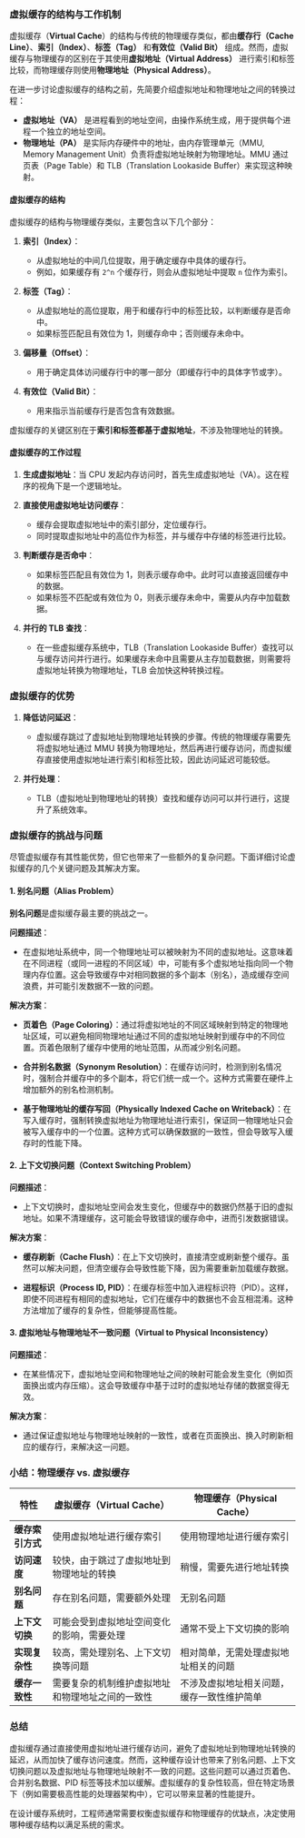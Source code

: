 ### **虚拟缓存的结构与工作机制**

虚拟缓存（**Virtual Cache**）的结构与传统的物理缓存类似，都由**缓存行（Cache Line）**、**索引（Index）**、**标签（Tag）** 和**有效位（Valid Bit）** 组成。然而，虚拟缓存与物理缓存的区别在于其使用**虚拟地址（Virtual Address）** 进行索引和标签比较，而物理缓存则使用**物理地址（Physical Address）**。

在进一步讨论虚拟缓存的结构之前，先简要介绍虚拟地址和物理地址之间的转换过程：

- **虚拟地址（VA）** 是进程看到的地址空间，由操作系统生成，用于提供每个进程一个独立的地址空间。
- **物理地址（PA）** 是实际内存硬件中的地址，由内存管理单元（MMU, Memory Management Unit）负责将虚拟地址映射为物理地址。MMU 通过页表（Page Table）和 TLB（Translation Lookaside Buffer）来实现这种映射。

#### **虚拟缓存的结构**
虚拟缓存的结构与物理缓存类似，主要包含以下几个部分：

1. **索引（Index）**：
   - 从虚拟地址的中间几位提取，用于确定缓存中具体的缓存行。
   - 例如，如果缓存有 `2^n` 个缓存行，则会从虚拟地址中提取 `n` 位作为索引。

2. **标签（Tag）**：
   - 从虚拟地址的高位提取，用于和缓存行中的标签比较，以判断缓存是否命中。
   - 如果标签匹配且有效位为 1，则缓存命中；否则缓存未命中。

3. **偏移量（Offset）**：
   - 用于确定具体访问缓存行中的哪一部分（即缓存行中的具体字节或字）。

4. **有效位（Valid Bit）**：
   - 用来指示当前缓存行是否包含有效数据。

虚拟缓存的关键区别在于**索引和标签都基于虚拟地址**，不涉及物理地址的转换。

#### **虚拟缓存的工作过程**

1. **生成虚拟地址**：当 CPU 发起内存访问时，首先生成虚拟地址（VA）。这在程序的视角下是一个逻辑地址。
   
2. **直接使用虚拟地址访问缓存**：
   - 缓存会提取虚拟地址中的索引部分，定位缓存行。
   - 同时提取虚拟地址中的高位作为标签，并与缓存中存储的标签进行比较。
   
3. **判断缓存是否命中**：
   - 如果标签匹配且有效位为 1，则表示缓存命中。此时可以直接返回缓存中的数据。
   - 如果标签不匹配或有效位为 0，则表示缓存未命中，需要从内存中加载数据。

4. **并行的 TLB 查找**：
   - 在一些虚拟缓存系统中，TLB（Translation Lookaside Buffer）查找可以与缓存访问并行进行。如果缓存未命中且需要从主存加载数据，则需要将虚拟地址转换为物理地址，TLB 会加快这种转换过程。

### **虚拟缓存的优势**

1. **降低访问延迟**：
   - 虚拟缓存跳过了虚拟地址到物理地址转换的步骤。传统的物理缓存需要先将虚拟地址通过 MMU 转换为物理地址，然后再进行缓存访问，而虚拟缓存直接使用虚拟地址进行索引和标签比较，因此访问延迟可能较低。
   
2. **并行处理**：
   - TLB（虚拟地址到物理地址的转换）查找和缓存访问可以并行进行，这提升了系统效率。

### **虚拟缓存的挑战与问题**

尽管虚拟缓存有其性能优势，但它也带来了一些额外的复杂问题。下面详细讨论虚拟缓存的几个关键问题及其解决方案。

#### 1. **别名问题（Alias Problem）**

**别名问题**是虚拟缓存最主要的挑战之一。

**问题描述**：
- 在虚拟地址系统中，同一个物理地址可以被映射为不同的虚拟地址。这意味着在不同进程（或同一进程的不同区域）中，可能有多个虚拟地址指向同一个物理内存位置。这会导致缓存中对相同数据的多个副本（别名），造成缓存空间浪费，并可能引发数据不一致的问题。

**解决方案**：
- **页着色（Page Coloring）**：通过将虚拟地址的不同区域映射到特定的物理地址区域，可以避免相同物理地址通过不同的虚拟地址映射到缓存中的不同位置。页着色限制了缓存中使用的地址范围，从而减少别名问题。
  
- **合并别名数据（Synonym Resolution）**：在缓存访问时，检测到别名情况时，强制合并缓存中的多个副本，将它们统一成一个。这种方式需要在硬件上增加额外的别名检测机制。

- **基于物理地址的缓存写回（Physically Indexed Cache on Writeback）**：在写入缓存时，强制转换虚拟地址为物理地址进行索引，保证同一物理地址只会被写入缓存中的一个位置。这种方式可以确保数据的一致性，但会导致写入缓存时的性能下降。

#### 2. **上下文切换问题（Context Switching Problem）**

**问题描述**：
- 上下文切换时，虚拟地址空间会发生变化，但缓存中的数据仍然基于旧的虚拟地址。如果不清理缓存，这可能会导致错误的缓存命中，进而引发数据错误。

**解决方案**：
- **缓存刷新（Cache Flush）**：在上下文切换时，直接清空或刷新整个缓存。虽然可以解决问题，但清空缓存会导致性能下降，因为需要重新加载缓存数据。
  
- **进程标识（Process ID, PID）**：在缓存标签中加入进程标识符（PID）。这样，即使不同进程有相同的虚拟地址，它们在缓存中的数据也不会互相混淆。这种方法增加了缓存的复杂性，但能够提高性能。

#### 3. **虚拟地址与物理地址不一致问题（Virtual to Physical Inconsistency）**

**问题描述**：
- 在某些情况下，虚拟地址空间和物理地址之间的映射可能会发生变化（例如页面换出或内存压缩）。这会导致缓存中基于过时的虚拟地址存储的数据变得无效。

**解决方案**：
- 通过保证虚拟地址与物理地址映射的一致性，或者在页面换出、换入时刷新相应的缓存行，来解决这一问题。

### **小结：物理缓存 vs. 虚拟缓存**

| **特性**                | **虚拟缓存（Virtual Cache）**             | **物理缓存（Physical Cache）**               |
|-------------------------|-----------------------------------------|---------------------------------------------|
| **缓存索引方式**         | 使用虚拟地址进行缓存索引                   | 使用物理地址进行缓存索引                     |
| **访问速度**            | 较快，由于跳过了虚拟地址到物理地址的转换       | 稍慢，需要先进行地址转换                       |
| **别名问题**            | 存在别名问题，需要额外处理                   | 无别名问题                                    |
| **上下文切换**           | 可能会受到虚拟地址空间变化的影响，需要处理       | 通常不受上下文切换的影响                       |
| **实现复杂性**           | 较高，需处理别名、上下文切换等问题             | 相对简单，无需处理虚拟地址相关的问题             |
| **缓存一致性**           | 需要复杂的机制维护虚拟地址和物理地址之间的一致性  | 不涉及虚拟地址相关问题，缓存一致性维护简单       |

### **总结**

虚拟缓存通过直接使用虚拟地址进行缓存访问，避免了虚拟地址到物理地址转换的延迟，从而加快了缓存访问速度。然而，这种缓存设计也带来了别名问题、上下文切换问题以及虚拟地址与物理地址映射不一致的问题。这些问题可以通过页着色、合并别名数据、PID 标签等技术加以缓解。虚拟缓存的复杂性较高，但在特定场景下（例如需要极高性能的处理器架构中），它可以带来显著的性能提升。

在设计缓存系统时，工程师通常需要权衡虚拟缓存和物理缓存的优缺点，决定使用哪种缓存结构以满足系统的需求。